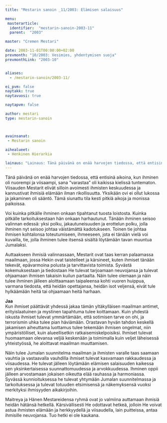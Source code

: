 ```yaml
---
title: "Mestarin sanoin _11/2003: Elämisen salaisuus"

menu:
 masterarticle:
  identifier:  "mestarin-sanoin-2003-11"
  parent:  "2003"

master: "Cremen Mestari"

date: 2003-11-01T00:00:00+02:00
prevmonth: "10/2003: Vesimies, yhdentymisen suoja"
prevmonthLink: "2003-10"


aliases:
  - /mestarin-sanoin/2003-11/

ei_pvm: false
naytakk: true
naytavuosi: true

naytapvm: false

author: mestari
type: mestarin-sanoin



avainsanat:
 - Mestarin sanoin

aihealueet:
 - Henkinen Hierarkia

lainaus: "Lainaus: Tänä päivänä on enää harvojen tiedossa, että entisinä aikoina, kun ihminen oli nuorempi ja viisaampi, sana ”varastaa” oli kaikissa kielissä tuntematon. Viisauden Mestarit elivät silloin avoimesti ihmisten keskuudessa ja kannustivat ihmisiä elämään ilman rikollisuutta."
---
```

<p>Tänä päivänä on enää harvojen tiedossa, että entisinä aikoina, kun ihminen oli nuorempi ja viisaampi, sana ”varastaa” oli kaikissa kielissä tuntematon. Viisauden Mestarit elivät silloin avoimesti ihmisten keskuudessa ja kannustivat ihmisiä elämään ilman rikollisuutta. Yksikään ovi ei ollut lukossa ja jakaminen oli sääntö. Tämä siunattu tila kesti pitkiä aikoja ja monissa paikoissa.</p>
<p>Voi kuinka pitkälle ihminen onkaan tipahtanut tuosta loistosta. Kuinka pitkälle tarkoituksestaan hän onkaan harhautunut. Tänään ihminen seisoo valinnan edessä: yksi polku, jakautuneisuuden ja erottelun polku, jolla ihminen nyt seisoo johtaa väistämättä kadotukseen. Toinen tie johtaa ihmisen kohtalonsa toteutumiseen, ihmeeseen, jota ei tänään vielä voi kuvailla, tie, jolla ihminen tulee itsensä sisältä löytämään tavan muuntua Jumalaksi.</p>
<p>Auttaakseen ihmisiä valinnassaan, Mestarit ovat taas kerran palaamassa maailmaan, jossa Hekin ovat taistelleet ja kärsineet, kuten ihmiset tänään tekevät, epävarmoina polusta ja tarvittavista toimista. Syvästä kokemuksestaan ja tiedostaan He tulevat tarjoamaan neuvojansa ja tulevat ohjaamaan ihmisen takaisin kuilun partaalta. Näin tulee olemaan ja näin tulee ihminen jälleen aloittaamaan taipaleensa kohti vuoren huippua, varmana tiedosta, että heidän opettajansa, heidän isot veljensä, eivät tule hylkäämään heitä tai ohjaamaan heitä harhaan.</p>
<p><strong>Jaa</strong><br>
Kun ihmiset päättävät yhdessä jakaa tämän yltäkylläisen maailman antimet, erityislaatuinen ja mystinen tapahtuma tulee koittamaan. Kuin yhdestä iskusta ihmiset tulevat ymmärtämään, että sotimisen tarve on ohi, ja terrorismin uhka tulee pian häviämään. Orastavan hyvän tahdon keskellä jakamisen aiheuttama luottamus tulee tekemään ihmisen ongelmat, niin ympäristölliset, kuin alueellisetkin ratkaisemiskelpoisiksi. Ihmiset tulevat huomaamaan olevansa veljiä keskenään ja toimimalla kuin veljet läheisessä yhteistyössä, he aloittavat maailman muuttamisen.</p>
<p>Näin tulee Jumalan suunnitelma maailman ja ihmisten varalle taas saamaan vauhtia ja vastaavalla vauhdilla ihmiset tulevat kasvamaan rakkaudessa ja viisaudessa. He tulevat jälleen löytämään elämisen salaisuuden kaikessa sen yksinkertaisessa suunnattomuudessa ja arvokkuudessa. Ihminen oppii jälleen arvostamaan jokaisen oikeutta elää rauhassa ja harmoniassa. Syvässä kunnioituksessa he tulevat yhtymään Jumalan suunnitelmassa ja tarkoituksessa ja tulevat totuuden etsimisensä ja näkemyksensä vuoksi merkityksi ihmisyyden aikakirjoihin.</p>
<p>Maitreya ja Hänen Mestareidensa ryhmä ovat jo valmiina auttamaan ihmisiä heidän hätänsä hetkellä. Kärsivällisesti He odottavat hetkeä, jolloin He voivat astua ihmisten elämään ja herkkyydellä ja viisaudella, lain puitteissa, antaa ihmisille neuvojansa. Tuo hetki ei ole kaukana.</p>